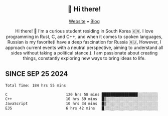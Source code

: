 <h2 align="center">👋 Hi there!</h2>
<p align="center">
  <a href="https://urdekcah.ru">Website</a> •
  <a href="https://urdekcah.blog">Blog</a>
</p>

<p align="center">
  Hi there! 👋 I'm a curious student residing in South Korea 🇰🇷. I love programming in Rust, C, and C++, and when it comes to spoken languages, Russian is my favorite(I have a deep fascination for Russia 🇷🇺, However, I approach current events with a neutral perspective, aiming to understand all sides without taking a political stance.). I am passionate about creating things, constantly exploring new ways to bring ideas to life.
</p>

## SINCE SEP 25 2024
<!--START_SECTION:waka-->

```txt
Total Time: 184 hrs 55 mins

C                          120 hrs 58 mins ████████████████░░░░░░░░░   63.66 %
C++                        10 hrs 59 mins  █▒░░░░░░░░░░░░░░░░░░░░░░░   05.79 %
JavaScript                 10 hrs 34 mins  █▒░░░░░░░░░░░░░░░░░░░░░░░   05.56 %
EJS                        6 hrs 42 mins   █░░░░░░░░░░░░░░░░░░░░░░░░   03.53 %
```

<!--END_SECTION:waka-->

<!--
**urdekcah/urdekcah** is a ✨ _special_ ✨ repository because its `README.md` (this file) appears on your GitHub profile.

Here are some ideas to get you started:

- 🔭 I’m currently working on ...
- 🌱 I’m currently learning ...
- 👯 I’m looking to collaborate on ...
- 🤔 I’m looking for help with ...
- 💬 Ask me about ...
- 📫 How to reach me: ...
- 😄 Pronouns: ...
- ⚡ Fun fact: ...
-->
